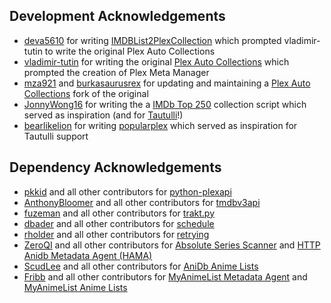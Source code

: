 ## Development Acknowledgements
* [deva5610](https://github.com/deva5610) for writing [IMDBList2PlexCollection](https://github.com/deva5610/IMDBList2PlexCollection) which prompted vladimir-tutin to write the original Plex Auto Collections
* [vladimir-tutin](https://github.com/vladimir-tutin) for writing the original [Plex Auto Collections](https://github.com/vladimir-tutin/Plex-Auto-Collections) which prompted the creation of Plex Meta Manager
* [mza921](https://github.com/mza921) and [burkasaurusrex](https://github.com/burkasaurusrex) for updating and maintaining a [Plex Auto Collections](https://github.com/mza921/Plex-Auto-Collections) fork of the original
* [JonnyWong16](https://github.com/JonnyWong16) for writing the a [IMDb Top 250](https://gist.github.com/JonnyWong16/f5b9af386ea58e19bf18c09f2681df23) collection script which served as inspiration (and for [Tautulli](https://github.com/Tautulli/Tautulli)!)
* [bearlikelion](https://github.com/bearlikelion) for writing [popularplex](https://github.com/bearlikelion/popularplex) which served as inspiration for Tautulli support

## Dependency Acknowledgements
* [pkkid](https://github.com/pkkid) and all other contributors for [python-plexapi](https://github.com/pkkid/python-plexapi)
* [AnthonyBloomer](https://github.com/AnthonyBloomer) and all other contributors for [tmdbv3api](https://github.com/AnthonyBloomer/tmdbv3api)
* [fuzeman](https://github.com/fuzeman) and all other contributors for [trakt.py](https://github.com/fuzeman/trakt.py)
* [dbader](https://github.com/dbader) and all other contributors for [schedule](https://github.com/dbader/schedule)
* [rholder](https://github.com/rholder) and all other contributors for [retrying](https://github.com/rholder/retrying)
* [ZeroQI](https://github.com/ZeroQI) and all other contributors for [Absolute Series Scanner](https://github.com/ZeroQI/Absolute-Series-Scanner) and [HTTP Anidb Metadata Agent (HAMA)](https://github.com/ZeroQI/Hama.bundle)
* [ScudLee](https://github.com/ScudLee) and all other contributors for [AniDb Anime Lists](https://github.com/Anime-Lists/anime-lists)
* [Fribb](https://github.com/Fribb) and all other contributors for [MyAnimeList Metadata Agent](https://github.com/Fribb/MyAnimeList.bundle) and [MyAnimeList Anime Lists](https://github.com/Fribb/anime-lists)

